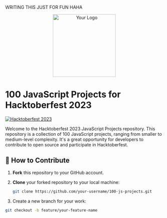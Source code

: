 WRITING THIS JUST FOR FUN HAHA

<p align="center">
  <img src="your_logo.png" alt="Your Logo" width="200">
</p>

# 100 JavaScript Projects for Hacktoberfest 2023

[![Hacktoberfest 2023](https://img.shields.io/badge/Hacktoberfest-2023-blueviolet)](https://hacktoberfest.digitalocean.com/)

Welcome to the Hacktoberfest 2023 JavaScript Projects repository. This repository is a collection of 100 JavaScript projects, ranging from smaller to medium-level complexity. It's a great opportunity for developers to contribute to open source and participate in Hacktoberfest.

## 🚀 How to Contribute

1. **Fork** this repository to your GitHub account.

2. **Clone** your forked repository to your local machine:

   ```bash
   git clone https://github.com/your-username/100-js-projects.git

3. Create a new branch for your work:
```bash
git checkout -b feature/your-feature-name

